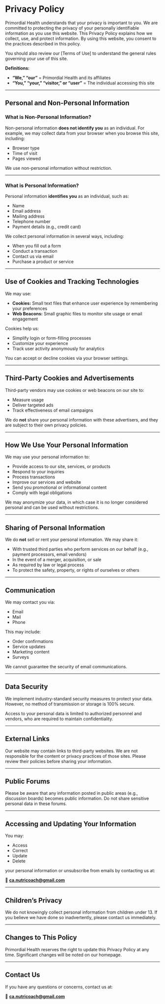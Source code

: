 # Privacy Policy

Primordial Health understands that your privacy is important to you. We are committed to protecting the privacy of your personally identifiable information as you use this website. This Privacy Policy explains how we collect, use, and protect information. By using this website, you consent to the practices described in this policy.

You should also review our [Terms of Use] to understand the general rules governing your use of this site.

**Definitions:**

- **“We,” “our”** = Primordial Health and its affiliates  
- **“You,” “your,” “visitor,” or “user”** = The individual accessing this site

---

## Personal and Non-Personal Information

### What is Non-Personal Information?

Non-personal information **does not identify you** as an individual. For example, we may collect data from your browser when you browse this site, including:

- Browser type  
- Time of visit  
- Pages viewed  

We use non-personal information without restriction.

---

### What is Personal Information?

Personal information **identifies you** as an individual, such as:

- Name  
- Email address  
- Mailing address  
- Telephone number  
- Payment details (e.g., credit card)

We collect personal information in several ways, including:

- When you fill out a form  
- Conduct a transaction  
- Contact us via email  
- Purchase a product or service  

---

## Use of Cookies and Tracking Technologies

We may use:

- **Cookies:** Small text files that enhance user experience by remembering your preferences  
- **Web Beacons:** Small graphic files to monitor site usage or email engagement

Cookies help us:

- Simplify login or form-filling processes  
- Customize your experience  
- Track user activity anonymously for analytics  

You can accept or decline cookies via your browser settings.

---

## Third-Party Cookies and Advertisements

Third-party vendors may use cookies or web beacons on our site to:

- Measure usage  
- Deliver targeted ads  
- Track effectiveness of email campaigns  

We do **not** share your personal information with these advertisers, and they are subject to their own privacy policies.

---

## How We Use Your Personal Information

We may use your personal information to:

- Provide access to our site, services, or products  
- Respond to your inquiries  
- Process transactions  
- Improve our services and website  
- Send you promotional or informational content  
- Comply with legal obligations  

We may anonymize your data, in which case it is no longer considered personal and can be used without restrictions.

---

## Sharing of Personal Information

We do **not** sell or rent your personal information. We may share it:

- With trusted third parties who perform services on our behalf (e.g., payment processors, email vendors)  
- In the event of a merger, acquisition, or sale  
- As required by law or legal process  
- To protect the safety, property, or rights of ourselves or others  

---

## Communication

We may contact you via:

- Email  
- Mail  
- Phone  

This may include:

- Order confirmations  
- Service updates  
- Marketing content  
- Surveys

We cannot guarantee the security of email communications.

---

## Data Security

We implement industry-standard security measures to protect your data. However, no method of transmission or storage is 100% secure.

Access to your personal data is limited to authorized personnel and vendors, who are required to maintain confidentiality.

---

## External Links

Our website may contain links to third-party websites. We are not responsible for the content or privacy practices of those sites. Please review their policies before sharing your information.

---

## Public Forums

Please be aware that any information posted in public areas (e.g., discussion boards) becomes public information. Do not share sensitive personal data in these forums.

---

## Accessing and Updating Your Information

You may:

- Access  
- Correct  
- Update  
- Delete  

your personal information or unsubscribe from emails by contacting us at:

📧 **ca.nutricoach@gmail.com**

---

## Children’s Privacy

We do not knowingly collect personal information from children under 13. If you believe we have done so inadvertently, please contact us immediately.

---

## Changes to This Policy

Primordial Health reserves the right to update this Privacy Policy at any time. Significant changes will be noted on our homepage.

---

## Contact Us

If you have any questions or concerns, contact us at:

📧 **ca.nutricoach@gmail.com**
